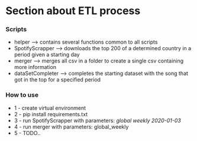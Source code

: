 # Section about ETL process

### Scripts
* helper --> contains several functions common to all scripts
* SpotifyScrapper --> downloads the top 200 of a determined country in a period given a starting day
* merger --> merges all csv in a folder to create a single csv containing more information
* dataSetCompleter --> completes the starting dataset with the song that got in the top for a specified period

### How to use

* 1 - create virtual environment
* 2 - pip install requirements.txt
* 3 - run SpotifyScrapper with parameters: _global weekly 2020-01-03_
* 4 - run merger with parameters: global_weekly
* 5 - TODO..